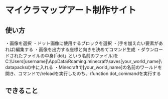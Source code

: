 # マイクラマップアート制作サイト
## 使い方
・画像を選択
・ドット画像に使用するブロックを選択
・(手を加えたい要素があれば)編集する
・画像を出力する座標と向きを決めてコマンド生成
・ダウンロードされたファイルの中身(「dot」という名前のファイル)をC:\Users\[username]\AppData\Roaming\.minecraft\saves\[your_world_name]\datapacksの中に入れる
・Minecraftで[your_world_name]の名前のワールドを開き、コマンドで/reloadを実行したのち、/function dot_commandを実行する
## できること
